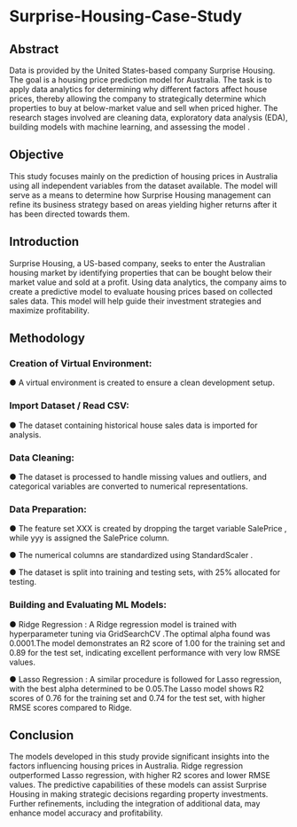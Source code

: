 # Surprise-Housing-Case-Study


## Abstract

Data is provided by the United States-based company Surprise Housing. The goal 
is a housing price prediction model for Australia. The task is to apply data 
analytics for determining why different factors affect house prices, thereby 
allowing the company to strategically determine which properties to buy at 
below-market value and sell when priced higher. The research stages involved are 
cleaning data, exploratory data analysis (EDA), building models with machine 
learning, and assessing the model . 


## Objective 
This study focuses mainly on the prediction of housing prices in Australia using all 
independent variables from the dataset available. The model will serve as a means 
to determine how Surprise Housing management can refine its business strategy 
based on areas yielding higher returns after it has been directed towards them. 


## Introduction 
Surprise Housing, a US-based company, seeks to enter the Australian housing 
market by identifying properties that can be bought below their market value and 
sold at a profit. Using data analytics, the company aims to create a predictive 
model to evaluate housing prices based on collected sales data. This model will 
help guide their investment strategies and maximize profitability.



## Methodology 

### Creation of Virtual Environment: 
●  A virtual environment is created to ensure a clean development setup. 

### Import Dataset / Read CSV: 
●  The dataset containing historical house sales data is imported for analysis. 

### Data Cleaning: 
●  The dataset is processed to handle missing values and outliers, and 
categorical variables are converted to numerical representations. 

### Data Preparation: 
●  The feature set XXX is created by dropping the target variable 
SalePrice  , while yyy is assigned the  SalePrice  column. 

●  The numerical columns are standardized using  StandardScaler  . 

●  The dataset is split into training and testing sets, with 25% allocated for 
testing. 

### Building and Evaluating ML Models: 

●  Ridge Regression  : 
  A Ridge regression model is trained with hyperparameter tuning via 
GridSearchCV .The optimal alpha found was 0.0001.The model demonstrates an R2 score of 1.00 for the training set and 
0.89 for the test set, indicating excellent performance with very low 
RMSE values. 

●  Lasso Regression  : 
 A similar procedure is followed for Lasso regression, with the best 
alpha determined to be 0.05.The Lasso model shows R2 scores of 0.76 for the training set and 0.74 
for the test set, with higher RMSE scores compared to Ridge.


## Conclusion 
The models developed in this study provide significant insights into the factors 
influencing housing prices in Australia. Ridge regression outperformed Lasso 
regression, with higher R2 scores and lower RMSE values. The predictive 
capabilities of these models can assist Surprise Housing in making strategic 
decisions regarding property investments. Further refinements, including the 
integration of additional data, may enhance model accuracy and profitability.
